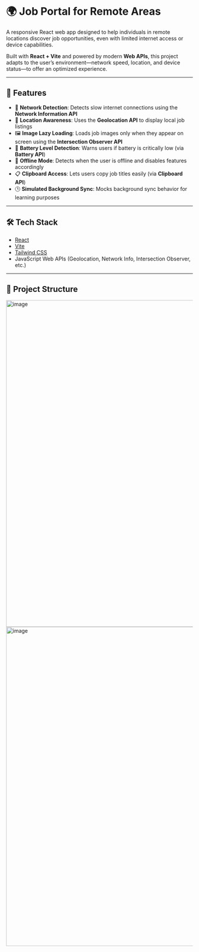# 🌍 Job Portal for Remote Areas

A responsive React web app designed to help individuals in remote locations discover job opportunities, even with limited internet access or device capabilities.

Built with **React + Vite** and powered by modern **Web APIs**, this project adapts to the user’s environment—network speed, location, and device status—to offer an optimized experience.

---

## 🚀 Features

- 📡 **Network Detection**: Detects slow internet connections using the **Network Information API**
- 📍 **Location Awareness**: Uses the **Geolocation API** to display local job listings
- 🖼️ **Image Lazy Loading**: Loads job images only when they appear on screen using the **Intersection Observer API**
- 🔋 **Battery Level Detection**: Warns users if battery is critically low (via **Battery API**)
- 📴 **Offline Mode**: Detects when the user is offline and disables features accordingly
- 📋 **Clipboard Access**: Lets users copy job titles easily (via **Clipboard API**)
- 🕒 **Simulated Background Sync**: Mocks background sync behavior for learning purposes

---

## 🛠 Tech Stack

- [React](https://react.dev/)
- [Vite](https://vitejs.dev/)
- [Tailwind CSS](https://tailwindcss.com/)
- JavaScript Web APIs (Geolocation, Network Info, Intersection Observer, etc.)

---

## 📁 Project Structure

<img width="1609" height="879" alt="image" src="https://github.com/user-attachments/assets/35893b75-21da-4c0e-bf1c-523e7a84fe98" />
<img width="572" height="859" alt="image" src="https://github.com/user-attachments/assets/e093bdb6-59cc-4f54-ba90-7febb15a373b" />

